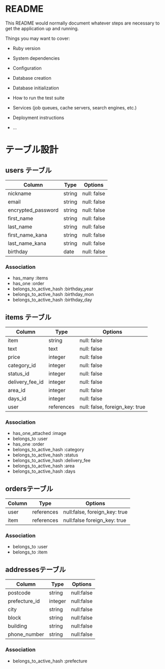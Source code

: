 # README

This README would normally document whatever steps are necessary to get the
application up and running.

Things you may want to cover:

* Ruby version

* System dependencies

* Configuration

* Database creation

* Database initialization

* How to run the test suite

* Services (job queues, cache servers, search engines, etc.)

* Deployment instructions

* ...

# テーブル設計

## users テーブル

| Column              | Type      | Options     |
| ------------------- | --------- | ----------- |
| nickname            | string    | null: false |
| email               | string    | null: false |
| encrypted_password  | string    | null: false |
| first_name          | string    | null: false |
| last_name           | string    | null: false |
| first_name_kana     | string    | null: false |
| last_name_kana      | string    | null: false |
| birthday            | date      | null: false |



### Association

- has_many :items
- has_one :order
- belongs_to_active_hash :birthday_year
- belongs_to_active_hash :birthday_mon
- belongs_to_active_hash :birthday_day

## items テーブル

| Column          | Type       | Options                           |
| --------------- | ---------- | --------------------------------- |
| item            | string     | null: false                       |
| text            | text       | null: false                       |
| price           | integer    | null: false                       |
| category_id     | integer    | null: false                       |
| status_id       | integer    | null: false                       |
| delivery_fee_id | integer    | null: false                       |
| area_id         | integer    | null: false                       |
| days_id         | integer    | null: false                       | 
| user            | references | null: false, foreign_key: true    | 
 


### Association

- has_one_attached :image
- belongs_to :user
- has_one :order
- belongs_to_active_hash :category
- belongs_to_active_hash :status
- belongs_to_active_hash :delivery_fee
- belongs_to_active_hash :area
- belongs_to_active_hash :days


##  ordersテーブル

| Column  | Type       | Options                        |
| ------- | ---------- | ------------------------------ |
| user    | references | null:false, foreign_key: true  |
| item    | references | null:false  foreign_key: true  |



### Association

- belongs_to :user
- belongs_to :item

##  addressesテーブル

| Column         | Type       | Options                        |
| -------------- | ---------- | ------------------------------ |
| postcode       | string     | null:false                     |
| prefecture_id  | integer    | null:false                     |
| city           | string     | null:false                     |
| block          | string     | null:false                     |
| building       | string     | null:false                     |
| phone_number   | string     | null:false                     |





### Association

- belongs_to_active_hash :prefecture
